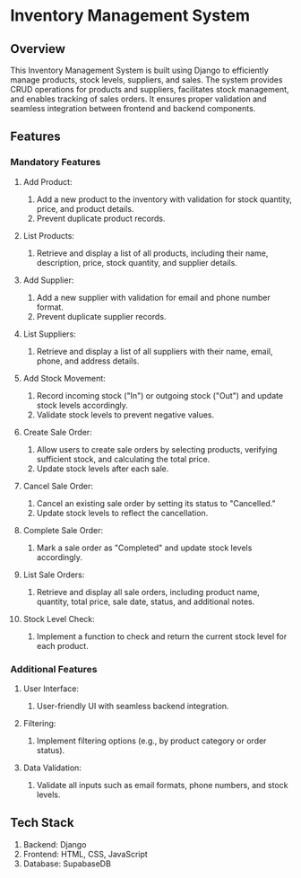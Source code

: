 # Inventory Management System

## Overview

This Inventory Management System is built using Django to efficiently manage products, stock levels, suppliers, and sales. The system provides CRUD operations for products and suppliers, facilitates stock management, and enables tracking of sales orders. It ensures proper validation and seamless integration between frontend and backend components.

## Features

### Mandatory Features

1. Add Product:
    1. Add a new product to the inventory with validation for stock quantity, price, and product details.
    2. Prevent duplicate product records.

2. List Products:
    1. Retrieve and display a list of all products, including their name, description, price, stock quantity, and supplier details.

3. Add Supplier:
    1. Add a new supplier with validation for email and phone number format.
    2. Prevent duplicate supplier records.
  
4. List Suppliers:
    1. Retrieve and display a list of all suppliers with their name, email, phone, and address details.
  
5. Add Stock Movement:
    1. Record incoming stock ("In") or outgoing stock ("Out") and update stock levels accordingly.
    2. Validate stock levels to prevent negative values.
  
6. Create Sale Order:
    1. Allow users to create sale orders by selecting products, verifying sufficient stock, and calculating the total price.
    2. Update stock levels after each sale.
  
7. Cancel Sale Order:
    1. Cancel an existing sale order by setting its status to "Cancelled."
    2. Update stock levels to reflect the cancellation. 

8. Complete Sale Order:
    1. Mark a sale order as "Completed" and update stock levels accordingly.
  
9. List Sale Orders:
    1. Retrieve and display all sale orders, including product name, quantity, total price, sale date, status, and additional notes.
  
10. Stock Level Check:
    1. Implement a function to check and return the current stock level for each product.
   
### Additional Features

1. User Interface:
    1. User-friendly UI with seamless backend integration.
  
2. Filtering:
    1. Implement filtering options (e.g., by product category or order status).
  
3. Data Validation:
    1. Validate all inputs such as email formats, phone numbers, and stock levels.
  
## Tech Stack

1. Backend: Django
2. Frontend: HTML, CSS, JavaScript
3. Database: SupabaseDB
